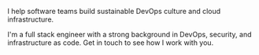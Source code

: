 I help software teams build sustainable DevOps culture and cloud infrastructure.

I'm a full stack engineer with a strong background in DevOps, security, and infrastructure as code.
Get in touch to see how I work with you.
